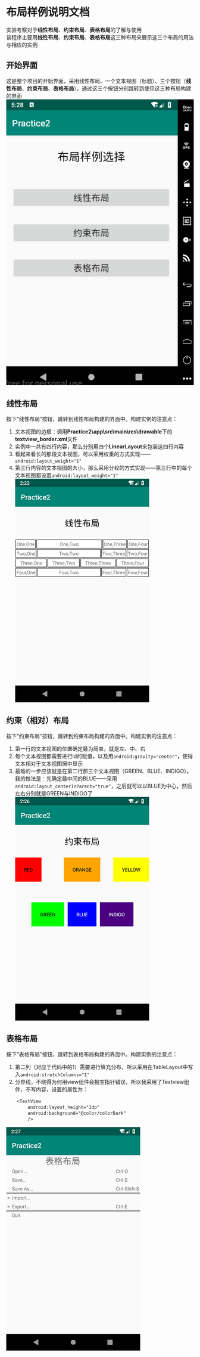 # 布局样例说明文档
实验考察对于**线性布局**、**约束布局**、**表格布局**的了解与使用</br>
该程序主要用**线性布局**、**约束布局**、**表格布局**这三种布局来展示这三个布局的用法与相应的实例</br>
## 开始界面
这是整个项目的开始界面，采用线性布局、一个文本视图（标题）、三个按钮（**线性布局**、**约束布局**、**表格布局**），通过这三个按钮分别跳转到使用这三种布局构建的界面</br>
![StartScreen](https://github.com/LikeBlue1/-/blob/master/AndroidPractice2/picture/StartScreen.PNG)
## 线性布局
按下“线性布局”按钮，跳转到线性布局构建的界面中。构建实例的注意点：</br>
1. 文本视图的边框：调用**Practice2\app\src\main\res\drawable**下的**textview_border.xml**文件
2. 实例中一共有四行内容，那么分别用四个**LinearLayout**来包装这四行内容
3. 看起来看长的那段文本视图，可以采用权重的方式实现——`android:layout_weight="1"`
4. 第三行内容的文本视图的大小，那么采用分权的方式实现——第三行中的每个文本视图都设置`android:layout_weight="1"`</br>
![LinearLayoutScreen](https://github.com/ysw990312/AndroidPrograms/blob/master/Practice2/picture/LinearLayout.png)
## 约束（相对）布局
按下“约束布局”按钮，跳转到约束布局构建的界面中。构建实例的注意点：</br>
1. 第一行的文本视图的位置确定最为简单，就是左、中、右
2. 每个文本视图都需要进行id的赋值，以及用`android:gravity="center"`，使得文本相对于文本视图居中显示
3. 最难的一步应该就是在第二行那三个文本视图（GREEN、BLUE、INDIGO）。我的做法是：先确定最中间的BLUE——采用`android:layout_centerInParent="true"`，之后就可以以BLUE为中心，然后左右分别就是GREEN与INDIGO了</br>
![ConstrainLayoutScreen](https://github.com/ysw990312/AndroidPrograms/blob/master/Practice2/picture/ConstraintLayout.png)
## 表格布局
按下“表格布局”按钮，跳转到表格布局构建的界面中。构建实例的注意点：</br>
1. 第二列（对应于代码中的1）需要进行填充分布，所以采用在TableLayout中写入`android:stretchColumns="1"`
2. 分界线，不晓得为何用view组件会报空指针错误，所以我采用了Textview组件，不写内容，设置的属性为：
```
    <TextView
        android:layout_height="1dp"
        android:background="@color/colorDark"
        />
```
![TableLayoutScreen](https://github.com/ysw990312/AndroidPrograms/blob/master/Practice2/picture/TableLayout.png)
